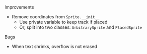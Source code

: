 Improvements
- Remove coordinates from `Sprite.__init__`
    - Use private variable to keep track if placed
    - Or, split into two classes: `ArbitrarySprite` and `PlacedSprite`

Bugs
- When text shrinks, overflow is not erased
